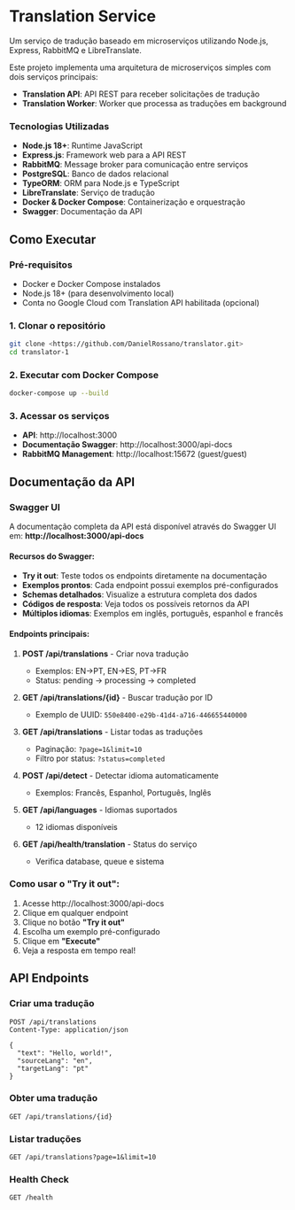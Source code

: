 # Translation Service

Um serviço de tradução baseado em microserviços utilizando Node.js, Express, RabbitMQ e LibreTranslate.

Este projeto implementa uma arquitetura de microserviços simples com dois serviços principais:

- **Translation API**: API REST para receber solicitações de tradução
- **Translation Worker**: Worker que processa as traduções em background

### Tecnologias Utilizadas

- **Node.js 18+**: Runtime JavaScript
- **Express.js**: Framework web para a API REST
- **RabbitMQ**: Message broker para comunicação entre serviços
- **PostgreSQL**: Banco de dados relacional
- **TypeORM**: ORM para Node.js e TypeScript
- **LibreTranslate**: Serviço de tradução
- **Docker & Docker Compose**: Containerização e orquestração
- **Swagger**: Documentação da API

## Como Executar

### Pré-requisitos

- Docker e Docker Compose instalados
- Node.js 18+ (para desenvolvimento local)
- Conta no Google Cloud com Translation API habilitada (opcional)

### 1. Clonar o repositório

```bash
git clone <https://github.com/DanielRossano/translator.git>
cd translator-1
```

### 2. Executar com Docker Compose

```bash
docker-compose up --build
```

### 3. Acessar os serviços

- **API**: http://localhost:3000
- **Documentação Swagger**: http://localhost:3000/api-docs
- **RabbitMQ Management**: http://localhost:15672 (guest/guest)

## Documentação da API

### Swagger UI

A documentação completa da API está disponível através do Swagger UI em:
**http://localhost:3000/api-docs**

#### Recursos do Swagger:

- **Try it out**: Teste todos os endpoints diretamente na documentação
- **Exemplos prontos**: Cada endpoint possui exemplos pré-configurados
- **Schemas detalhados**: Visualize a estrutura completa dos dados
- **Códigos de resposta**: Veja todos os possíveis retornos da API
- **Múltiplos idiomas**: Exemplos em inglês, português, espanhol e francês

#### Endpoints principais:

1. **POST /api/translations** - Criar nova tradução
   - Exemplos: EN→PT, EN→ES, PT→FR
   - Status: pending → processing → completed

2. **GET /api/translations/{id}** - Buscar tradução por ID
   - Exemplo de UUID: `550e8400-e29b-41d4-a716-446655440000`

3. **GET /api/translations** - Listar todas as traduções
   - Paginação: `?page=1&limit=10`
   - Filtro por status: `?status=completed`

4. **POST /api/detect** - Detectar idioma automaticamente
   - Exemplos: Francês, Espanhol, Português, Inglês

5. **GET /api/languages** - Idiomas suportados
   - 12 idiomas disponíveis

6. **GET /api/health/translation** - Status do serviço
   - Verifica database, queue e sistema

### Como usar o "Try it out":

1. Acesse http://localhost:3000/api-docs
2. Clique em qualquer endpoint
3. Clique no botão **"Try it out"**
4. Escolha um exemplo pré-configurado
5. Clique em **"Execute"**
6. Veja a resposta em tempo real!

##  API Endpoints

### Criar uma tradução

```http
POST /api/translations
Content-Type: application/json

{
  "text": "Hello, world!",
  "sourceLang": "en",
  "targetLang": "pt"
}
```

### Obter uma tradução

```http
GET /api/translations/{id}
```

### Listar traduções

```http
GET /api/translations?page=1&limit=10
```

### Health Check

```http
GET /health
```
